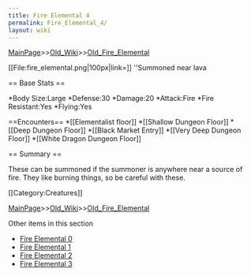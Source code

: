 ```yaml
---
title: Fire Elemental 4
permalink: Fire_Elemental_4/
layout: wiki
---
```


[MainPage](/keeperrl_wiki/ "wikilink")>>[Old_Wiki](/keeperrl_wiki/Old_Wiki "wikilink")>>[Old_Fire_Elemental](/keeperrl_wiki/Old_Fire_Elemental "wikilink")

[[File:fire_elemental.png|100px|link=]] ''Summoned near lava

== Base Stats ==

*Body Size:Large
*Defense:30
*Damage:20
*Attack:Fire
*Fire Resistant:Yes
*Flying:Yes

==Encounters==
*[[Elementalist floor]]
*[[Shallow Dungeon Floor]]
*[[Deep Dungeon Floor]]
*[[Black Market Entry]]
*[[Very Deep Dungeon Floor]]
*[[White Dragon Dungeon Floor]]

== Summary ==

These can be summoned if the summoner is anywhere near a source of fire. They like burning things, so be careful with these. 

[[Category:Creatures]]

[MainPage](/keeperrl_wiki/ "wikilink")>>[Old_Wiki](/keeperrl_wiki/Old_Wiki "wikilink")>>[Old_Fire_Elemental](/keeperrl_wiki/Old_Fire_Elemental "wikilink")

Other items in this section
-    [Fire Elemental 0](/keeperrl_wiki/Fire_Elemental_0 "wikilink")
-    [Fire Elemental 1](/keeperrl_wiki/Fire_Elemental_1 "wikilink")
-    [Fire Elemental 2](/keeperrl_wiki/Fire_Elemental_2 "wikilink")
-    [Fire Elemental 3](/keeperrl_wiki/Fire_Elemental_3 "wikilink")

